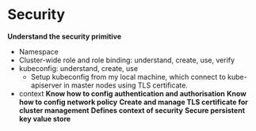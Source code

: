 # Security

**Understand the security primitive**
 - Namespace
 - Cluster-wide role and role binding: understand, create, use, verify
 - kubeconfig: understand, create, use
	- Setup kubeconfig from my local machine, which connect to kube-apiserver in master nodes using TLS certificate.
 - context
**Know how to config authentication and authorisation**
**Know how to config network policy**
**Create and manage TLS certificate for cluster management**
**Defines context of security**
**Secure persistent key value store**
